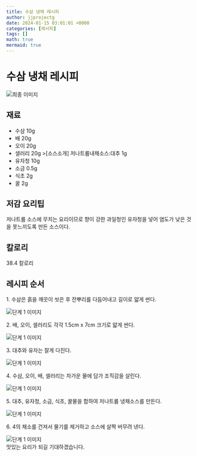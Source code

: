 ```yaml
---
title: 수삼 냉채 레시피
author: jjprojectg
date: 2024-01-15 03:01:01 +0000
categories: [레시피]
tags: []
math: true
mermaid: true
---
```

<meta name="og:type" content="website"/>
<meta charset="UTF-8"/>
<div class="header">
  <h1>수삼 냉채 레시피</h1>
</div>

<div class="container my-4">
  <div class="row">
    <div class="col-12 col-md-6">
      <div class="recipe-image">
        <img src="http://www.foodsafetykorea.go.kr/uploadimg/20141117/20141117053419_1416213259232.jpg" class="step-image" alt="최종 이미지"/>
      </div>
    </div>
    <div class="col-12 col-md-6">
      <div class="ingredients">
        <h2>재료</h2>
        <ul class="card">
          <li> 수삼 10g </li>
          <li>  배 20g </li>
          <li>  오이 20g </li>
          <li>  샐러리 20g >[소스소개] 저나트륨내채소스:대추 1g </li>
          <li>  유자청 10g </li>
          <li>  소금 0.5g </li>
          <li>  식초 2g </li>
          <li>  꿀 2g </li>
</ul>
      </div>
    </div>
    <div class="col-12 col-md-6">
      <div class="ingredients">
        <h2>저감 요리팁</h2>
        <div class="card"> 
          <p>
            저나트륨 소스에 무치는 요리이므로 향이 강한 과일청인 유자청을 넣어 염도가 낮은 것을 못느끼도록 만든 소스이다.
          </p>
        </div>
      </div>
      <div class="ingredients">
        <h2>칼로리</h2>
        <div class="card"> 
          <p>
            38.4 칼로리
          </p>
        </div>
      </div>
    </div>
  </div>

  <h2 class="my-4">레시피 순서</h2>
  <div class="card recipe-card">
    <div class="card-body recipe-step">
      <p class="card-text step-description">1. 수삼은 흙을 깨끗이 씻은 후 잔뿌리를 다듬어내고 길이로 얇게 썬다.</p>
      <img src="http://www.foodsafetykorea.go.kr/uploadimg/cook/819-1.jpg" alt="단계 1 이미지" class="step-image"/>
    </div>
  </div>
  <div class="card recipe-card">
    <div class="card-body recipe-step">
      <p class="card-text step-description">2. 배, 오이, 셀러리도 각각 1.5cm x 7cm 크기로 얇게 썬다.</p>
      <img src="http://www.foodsafetykorea.go.kr/uploadimg/cook/819-2.jpg" alt="단계 1 이미지" class="step-image"/>
    </div>
  </div>
  <div class="card recipe-card">
    <div class="card-body recipe-step">
      <p class="card-text step-description">3. 대추와 유자는 잘게 다진다.</p>
      <img src="http://www.foodsafetykorea.go.kr/uploadimg/cook/819-3.jpg" alt="단계 1 이미지" class="step-image"/>
    </div>
  </div>
  <div class="card recipe-card">
    <div class="card-body recipe-step">
      <p class="card-text step-description">4. 수삼, 오이, 배, 셀러리는 차가운 물에 담가 조직감을 살린다.</p>
      <img src="http://www.foodsafetykorea.go.kr/uploadimg/cook/819-4.jpg" alt="단계 1 이미지" class="step-image"/>
    </div>
  </div>
  <div class="card recipe-card">
    <div class="card-body recipe-step">
      <p class="card-text step-description">5. 대추, 유자청, 소금, 식초, 꿀물을 합하여 저나트륨 냉채소스를 만든다.</p>
      <img src="http://www.foodsafetykorea.go.kr/uploadimg/cook/819-5.jpg" alt="단계 1 이미지" class="step-image"/>
    </div>
  </div>
  <div class="card recipe-card">
    <div class="card-body recipe-step">
      <p class="card-text step-description">6. 4의 채소를 건져서 물기를 제거하고 소스에 살짝 버무려 낸다.</p>
      <img src="http://www.foodsafetykorea.go.kr/uploadimg/cook/819-6.jpg" alt="단계 1 이미지" class="step-image"/>
    </div>
  </div>

</div>
맛있는 요리가 되길 기대하겠습니다.
